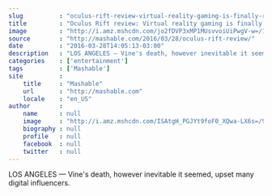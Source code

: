 ```yaml
---
slug          : "oculus-rift-review-virtual-reality-gaming-is-finally-ready-for-your-living-room"
title         : "Oculus Rift review: Virtual reality gaming is finally ready for your living room"
image         : "http://i.amz.mshcdn.com/jo2fDVP3xMP1MUsvvoiUiPwgV-w=/1200x627/2016%2F03%2F28%2Ff4%2FOculus12.ec869.jpg"
source        : "http://mashable.com/2016/03/28/oculus-rift-review/"
date          : "2016-03-28T14:05:13-03:00"
description   : "LOS ANGELES — Vine's death, however inevitable it seemed, upset many digital influencers."
categories    : ['entertainment']
tags          : ['Mashable']
site          :
    title     : "Mashable"
    url       : "http://mashable.com"
    locale    : "en_US"
author        :
    name      : null
    image     : "http://i.amz.mshcdn.com/ISAtgH_PGJYt9foF0_XQwa-LX6s=/90x90/2016%2F09%2F16%2Fe5%2Fhttpsd2mhye01h4nj2n.cloudfront.netmediaZgkyMDE1LzEw.2e908.jpg"
    biography : null
    profile   : null
    facebook  : null
    twitter   : null
---
```


LOS ANGELES — Vine's death, however inevitable it seemed, upset many digital influencers.
